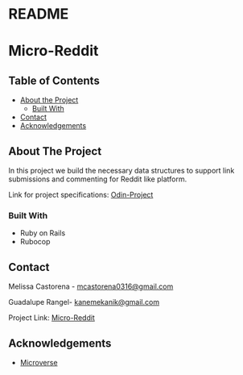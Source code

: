 # README

# Micro-Reddit

## Table of Contents

* [About the Project](#about-the-project)
  * [Built With](#built-with)
* [Contact](#contact)
* [Acknowledgements](#acknowledgements)

<!-- ABOUT THE PROJECT -->
## About The Project

In this project we build the  necessary data structures to support link submissions and commenting for Reddit like platform.

Link for project specifications: [Odin-Project](https://www.theodinproject.com/courses/ruby-on-rails/lessons/building-with-active-record-ruby-on-rails)

### Built With

*   Ruby on Rails
*   Rubocop

<!-- CONTACT -->
## Contact

Melissa Castorena - mcastorena0316@gmail.com

Guadalupe Rangel- kanemekanik@gmail.com

Project Link: [Micro-Reddit](https://github.com/Luzaks/Micro-Reddit)

<!-- ACKNOWLEDGEMENTS -->
## Acknowledgements

* [Microverse](https://www.microverse.org/)

